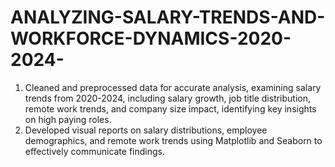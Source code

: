 # ANALYZING-SALARY-TRENDS-AND-WORKFORCE-DYNAMICS-2020-2024-

1. Cleaned and preprocessed data for accurate analysis, examining salary 
trends from 2020-2024, including salary growth, job title distribution, remote 
work trends, and company size impact, identifying key insights on high
paying roles. 
2. Developed visual reports on salary distributions, employee demographics, 
and remote work trends using Matplotlib and Seaborn to effectively 
communicate findings. 

